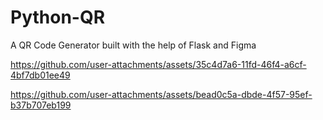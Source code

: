 # Python-QR
A QR Code Generator built with the help of Flask and Figma

https://github.com/user-attachments/assets/35c4d7a6-11fd-46f4-a6cf-4bf7db01ee49






https://github.com/user-attachments/assets/bead0c5a-dbde-4f57-95ef-b37b707eb199



